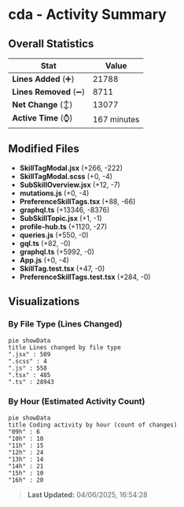 # cda - Activity Summary 

## Overall Statistics

| Stat                   | Value                                                             |
| ---------------------- | ----------------------------------------------------------------- |
| **Lines Added** (➕)   | 21788                                          |
| **Lines Removed** (➖) | 8711                                        |
| **Net Change** (↕)    | 13077                |
| **Active Time** (⌚)   | 167 minutes |


## Modified Files
- **SkillTagModal.jsx** (+266, -222)
- **SkillTagModal.scss** (+0, -4)
- **SubSkillOverview.jsx** (+12, -7)
- **mutations.js** (+0, -4)
- **PreferenceSkillTags.tsx** (+88, -66)
- **graphql.ts** (+13346, -8376)
- **SubSkillTopic.jsx** (+1, -1)
- **profile-hub.ts** (+1120, -27)
- **queries.js** (+550, -0)
- **gql.ts** (+82, -0)
- **graphql.ts** (+5992, -0)
- **App.js** (+0, -4)
- **SkillTag.test.tsx** (+47, -0)
- **PreferenceSkillTags.test.tsx** (+284, -0)

## Visualizations

### By File Type (Lines Changed)

```mermaid
pie showData
title Lines changed by file type
".jsx" : 509
".scss" : 4
".js" : 558
".tsx" : 485
".ts" : 28943
```

### By Hour (Estimated Activity Count)

```mermaid
pie showData
title Coding activity by hour (count of changes)
"09h" : 6
"10h" : 10
"11h" : 15
"12h" : 24
"13h" : 14
"14h" : 21
"15h" : 10
"16h" : 20
```


> **Last Updated:** 04/06/2025, 16:54:28